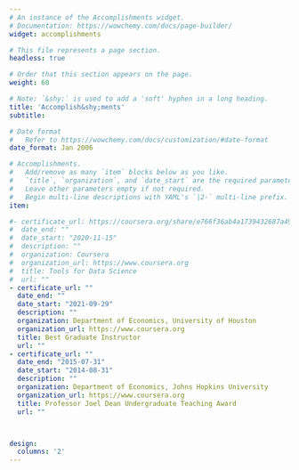 ```yaml
---
# An instance of the Accomplishments widget.
# Documentation: https://wowchemy.com/docs/page-builder/
widget: accomplishments

# This file represents a page section.
headless: true

# Order that this section appears on the page.
weight: 60

# Note: `&shy;` is used to add a 'soft' hyphen in a long heading.
title: 'Accomplish&shy;ments'
subtitle:

# Date format
#   Refer to https://wowchemy.com/docs/customization/#date-format
date_format: Jan 2006

# Accomplishments.
#   Add/remove as many `item` blocks below as you like.
#   `title`, `organization`, and `date_start` are the required parameters.
#   Leave other parameters empty if not required.
#   Begin multi-line descriptions with YAML's `|2-` multi-line prefix.
item:

#- certificate_url: https://coursera.org/share/e766f36ab4a1739432687a492d9b37f0
#  date_end: ""
#  date_start: "2020-11-15"
#  description: ""
#  organization: Coursera
#  organization_url: https://www.coursera.org
#  title: Tools for Data Science
#  url: ""
- certificate_url: ""
  date_end: ""
  date_start: "2021-09-29"
  description: ""
  organization: Department of Economics, University of Houston
  organization_url: https://www.coursera.org
  title: Best Graduate Instructor
  url: ""
- certificate_url: ""
  date_end: "2015-07-31"
  date_start: "2014-08-31"
  description: ""
  organization: Department of Economics, Johns Hopkins University
  organization_url: https://www.coursera.org
  title: Professor Joel Dean Undergraduate Teaching Award
  url: ""



design:
  columns: '2'
---
```

